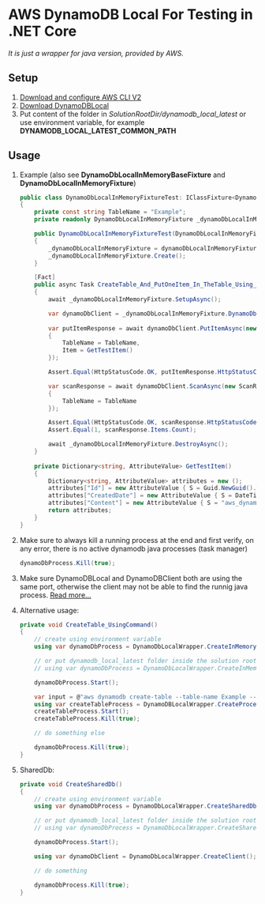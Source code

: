 ﻿# AWS DynamoDB Local For Testing in .NET Core

_It is just a wrapper for java version, provided by AWS._

## Setup

1. [Download and configure AWS CLI V2](https://docs.aws.amazon.com/cli/latest/userguide/install-cliv2.html)
2. [Download DynamoDBLocal](https://docs.aws.amazon.com/amazondynamodb/latest/developerguide/DynamoDBLocal.DownloadingAndRunning.html)
3. Put content of the folder in *SolutionRootDir/dynamodb_local_latest* or use environment variable, for example **DYNAMODB_LOCAL_LATEST_COMMON_PATH**

## Usage

1. Example (also see **DynamoDbLocalInMemoryBaseFixture** and **DynamoDbLocalInMemoryFixture**)

    ``` csharp
    public class DynamoDbLocalInMemoryFixtureTest: IClassFixture<DynamoDbLocalInMemoryFixture>
    {
        private const string TableName = "Example";
        private readonly DynamoDbLocalInMemoryFixture _dynamoDbLocalInMemoryFixture;

        public DynamoDbLocalInMemoryFixtureTest(DynamoDbLocalInMemoryFixture dynamoDbLocalInMemoryFixture)
        {
            _dynamoDbLocalInMemoryFixture = dynamoDbLocalInMemoryFixture;
            _dynamoDbLocalInMemoryFixture.Create();
        }

        [Fact]
        public async Task CreateTable_And_PutOneItem_In_TheTable_Using_DynamoDBClient()
        {
            await _dynamoDbLocalInMemoryFixture.SetupAsync();

            var dynamoDbClient = _dynamoDbLocalInMemoryFixture.DynamoDbClient;
            
            var putItemResponse = await dynamoDbClient.PutItemAsync(new PutItemRequest
            {
                TableName = TableName,
                Item = GetTestItem()
            });

            Assert.Equal(HttpStatusCode.OK, putItemResponse.HttpStatusCode);

            var scanResponse = await dynamoDbClient.ScanAsync(new ScanRequest
            {
                TableName = TableName
            });

            Assert.Equal(HttpStatusCode.OK, scanResponse.HttpStatusCode);
            Assert.Equal(1, scanResponse.Items.Count);

            await _dynamoDbLocalInMemoryFixture.DestroyAsync();
        }
        
        private Dictionary<string, AttributeValue> GetTestItem()
        {
            Dictionary<string, AttributeValue> attributes = new ();
            attributes["Id"] = new AttributeValue { S = Guid.NewGuid().ToString() };
            attributes["CreatedDate"] = new AttributeValue { S = DateTimeOffset.UtcNow.ToString() };
            attributes["Content"] = new AttributeValue { S = "aws_dynamodb_local_test" };
            return attributes;
        }
    }
    ```

2. Make sure to always kill a running process at the end and first verify, on any error, there is no active dynamodb java processes (task manager)

    ``` csharp
    dynamoDbProcess.Kill(true);
    ```

3. Make sure DynamoDBLocal and DynamoDBClient both are using the same port, otherwise the client may not be able to find the runnig java process.
[Read more...](https://docs.aws.amazon.com/amazondynamodb/latest/developerguide/CodeSamples.DotNet.html#CodeSamples.DotNet.RegionAndEndpoint)

4. Alternative usage:

    ```csharp
    private void CreateTable_UsingCommand()
    {
        // create using environment variable
        using var dynamoDbProcess = DynamoDbLocalWrapper.CreateInMemoryDbProcess(environmentVariableName: "DYNAMODB_LOCAL_LATEST_COMMON_PATH");

        // or put dynamodb_local_latest folder inside the solution root folder
        // using var dynamoDbProcess = DynamoDbLocalWrapper.CreateInMemoryDbProcess();

        dynamoDbProcess.Start();

        var input = @"aws dynamodb create-table --table-name Example --attribute-definitions AttributeName=Id,AttributeType=S AttributeName=CreatedDate,AttributeType=S --key-schema AttributeName=Id,KeyType=HASH AttributeName=CreatedDate,KeyType=RANGE --provisioned-throughput ReadCapacityUnits=10,WriteCapacityUnits=5 --endpoint-url http://localhost:8000 --region test";
        using var createTableProcess = DynamoDBLocalWrapper.CreateProcess(input);
        createTableProcess.Start();
        createTableProcess.Kill(true);

        // do something else

        dynamoDbProcess.Kill(true);
    }
    ```

5. SharedDb:

    ```csharp
    private void CreateSharedDb()
    {
        // create using environment variable
        using var dynamoDbProcess = DynamoDbLocalWrapper.CreateSharedDbProcess(environmentVariableName: "DYNAMODB_LOCAL_LATEST_COMMON_PATH");

        // or put dynamodb_local_latest folder inside the solution root folder
        // using var dynamoDbProcess = DynamoDbLocalWrapper.CreateSharedDbProcess();

        dynamoDbProcess.Start();

        using var dynamoDbClient = DynamoDbLocalWrapper.CreateClient();

        // do something

        dynamoDbProcess.Kill(true);
    }
    ```
